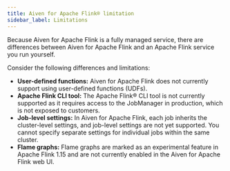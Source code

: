 ```yaml
---
title: Aiven for Apache Flink® limitation
sidebar_label: Limitations
---
```


Because Aiven for Apache Flink is a fully managed service, there are differences between Aiven for Apache Flink and an Apache Flink service you run yourself.

Consider the following differences and limitations:

-   **User-defined functions:** Aiven for Apache Flink does not
    currently support using user-defined functions (UDFs).
-   **Apache Flink CLI tool:** The Apache Flink® CLI tool is not
    currently supported as it requires access to the JobManager in
    production, which is not exposed to customers.
-   **Job-level settings:** In Aiven for Apache Flink, each job inherits
    the cluster-level settings, and job-level settings are not yet
    supported. You cannot specify separate settings for individual jobs
    within the same cluster.
-   **Flame graphs:** Flame graphs are marked as an experimental feature
    in Apache Flink 1.15 and are not currently enabled in the Aiven for
    Apache Flink web UI.
